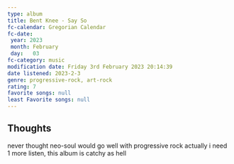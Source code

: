 ```yaml
---
type: album 
title: Bent Knee - Say So
fc-calendar: Gregorian Calendar
fc-date: 
 year: 2023
 month: February
 day:   03
fc-category: music
modification date: Friday 3rd February 2023 20:14:39
date listened: 2023-2-3 
genre: progressive-rock, art-rock 
rating: 7
favorite songs: null
least Favorite songs: null
---
```

## Thoughts

never thought neo-soul would go well with progressive rock 
actually i need 1 more listen, this album is catchy as hell